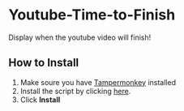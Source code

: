 # Youtube-Time-to-Finish
Display when the youtube video will finish!

## How to Install
1. Make soure you have [Tampermonkey](https://www.tampermonkey.net/) installed
2. Install the script by clicking [here](https://gist.githubusercontent.com/dylanoconnor2/f5ad56fb8b6a5b1c84b6a5e9edf6fe41/raw/time-to-finish.user.js).
3. Click **Install**
